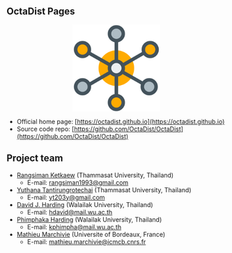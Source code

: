 ## OctaDist Pages

<p align="center">
   <img alt="molecule" src="images/molecule.png" align=middle width="200pt" />
<p/>

- Official home page: [https://octadist.github.io](https://octadist.github.io)
- Source code repo: [https://github.com/OctaDist/OctaDist](https://github.com/OctaDist/OctaDist)

## Project team
- [Rangsiman Ketkaew](https://sites.google.com/site/rangsiman1993) (Thammasat University, Thailand) <br/>
  - E-mail: rangsiman1993@gmail.com <br/>
- [Yuthana Tantirungrotechai](https://sites.google.com/site/compchem403/people/faculty/yuthana) (Thammasat University, Thailand)
  - E-mail: yt203y@gmail.com
- [David J. Harding](https://www.funtechwu.com/david-j-harding) (Walailak University, Thailand)
  - E-mail: hdavid@mail.wu.ac.th
- [Phimphaka Harding](https://www.funtechwu.com/phimphaka-harding) (Walailak University, Thailand)
  - E-mail: kphimpha@mail.wu.ac.th
- [Mathieu Marchivie](http://www.icmcb-bordeaux.cnrs.fr/spip.php?article562&lang=fr) (Universite of Bordeaux, France)
  - E-mail: mathieu.marchivie@icmcb.cnrs.fr
